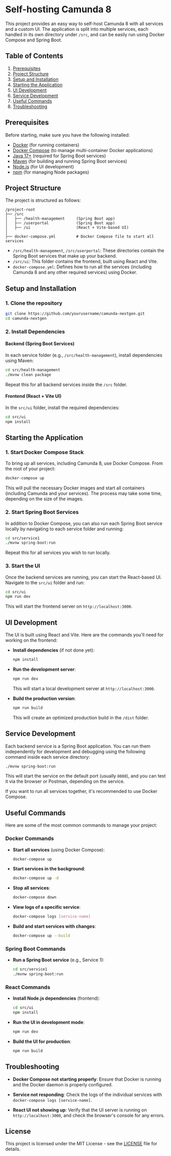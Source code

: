 # Self-hosting Camunda 8

This project provides an easy way to self-host Camunda 8 with all services and a custom UI. The application is split into multiple services, each handled in its own directory under `/src`, and can be easily run using Docker Compose and Spring Boot.

## Table of Contents
1. [Prerequisites](#prerequisites)
2. [Project Structure](#project-structure)
3. [Setup and Installation](#setup-and-installation)
4. [Starting the Application](#starting-the-application)
5. [UI Development](#ui-development)
6. [Service Development](#service-development)
7. [Useful Commands](#useful-commands)
8. [Troubleshooting](#troubleshooting)

## Prerequisites

Before starting, make sure you have the following installed:

- [Docker](https://www.docker.com/products/docker-desktop) (for running containers)
- [Docker Compose](https://docs.docker.com/compose/install/) (to manage multi-container Docker applications)
- [Java 17+](https://adoptopenjdk.net/) (required for Spring Boot services)
- [Maven](https://maven.apache.org/) (for building and running Spring Boot services)
- [Node.js](https://nodejs.org/en/) (for UI development)
- [npm](https://www.npmjs.com/) (for managing Node packages)

## Project Structure

The project is structured as follows:

```
/project-root
├── /src
│   ├── /health-management     (Spring Boot app)
│   ├── /userportal            (Spring Boot app)
│   ├── /ui                    (React + Vite-based UI)
│
├── docker-compose.yml         # Docker Compose file to start all services
```

- `/src/health-management`, `/src/userportal`: These directories contain the Spring Boot services that make up your backend.
- `/src/ui`: This folder contains the frontend, built using React and Vite.
- `docker-compose.yml`: Defines how to run all the services (including Camunda 8 and any other required services) using Docker.

## Setup and Installation

### 1. Clone the repository

```bash
git clone https://github.com/yourusername/camunda-nextgen.git
cd camunda-nextgen
```

### 2. Install Dependencies

#### Backend (Spring Boot Services)

In each service folder (e.g., `/src/health-management`), install dependencies using Maven:

```bash
cd src/health-management
./mvnw clean package
```

Repeat this for all backend services inside the `/src` folder.

#### Frontend (React + Vite UI)

In the `src/ui` folder, install the required dependencies:

```bash
cd src/ui
npm install
```
## Starting the Application

### 1. Start Docker Compose Stack

To bring up all services, including Camunda 8, use Docker Compose. From the root of your project:

```bash
docker-compose up
```

This will pull the necessary Docker images and start all containers (including Camunda and your services). The process may take some time, depending on the size of the images.

### 2. Start Spring Boot Services

In addition to Docker Compose, you can also run each Spring Boot service locally by navigating to each service folder and running:

```bash
cd src/service1
./mvnw spring-boot:run
```

Repeat this for all services you wish to run locally.

### 3. Start the UI

Once the backend services are running, you can start the React-based UI. Navigate to the `src/ui` folder and run:

```bash
cd src/ui
npm run dev
```

This will start the frontend server on `http://localhost:3000`.

## UI Development

The UI is built using React and Vite. Here are the commands you'll need for working on the frontend:

- **Install dependencies** (if not done yet):
  ```bash
  npm install
  ```

- **Run the development server**:
  ```bash
  npm run dev
  ```
  This will start a local development server at `http://localhost:3000`.

- **Build the production version**:
  ```bash
  npm run build
  ```
  This will create an optimized production build in the `/dist` folder.

## Service Development

Each backend service is a Spring Boot application. You can run them independently for development and debugging using the following command inside each service directory:

```bash
./mvnw spring-boot:run
```

This will start the service on the default port (usually `8080`), and you can test it via the browser or Postman, depending on the service.

If you want to run all services together, it's recommended to use Docker Compose.

## Useful Commands

Here are some of the most common commands to manage your project:

### Docker Commands

- **Start all services** (using Docker Compose):
  ```bash
  docker-compose up
  ```

- **Start services in the background**:
  ```bash
  docker-compose up -d
  ```

- **Stop all services**:
  ```bash
  docker-compose down
  ```

- **View logs of a specific service**:
  ```bash
  docker-compose logs [service-name]
  ```

- **Build and start services with changes**:
  ```bash
  docker-compose up --build
  ```

### Spring Boot Commands

- **Run a Spring Boot service** (e.g., Service 1):
  ```bash
  cd src/service1
  ./mvnw spring-boot:run
  ```

### React Commands

- **Install Node.js dependencies** (frontend):
  ```bash
  cd src/ui
  npm install
  ```

- **Run the UI in development mode**:
  ```bash
  npm run dev
  ```

- **Build the UI for production**:
  ```bash
  npm run build
  ```

## Troubleshooting

- **Docker Compose not starting properly**: Ensure that Docker is running and the Docker daemon is properly configured.
  
- **Service not responding**: Check the logs of the individual services with `docker-compose logs [service-name]`.

- **React UI not showing up**: Verify that the UI server is running on `http://localhost:3000`, and check the browser's console for any errors.

## License

This project is licensed under the MIT License - see the [LICENSE](LICENSE) file for details.